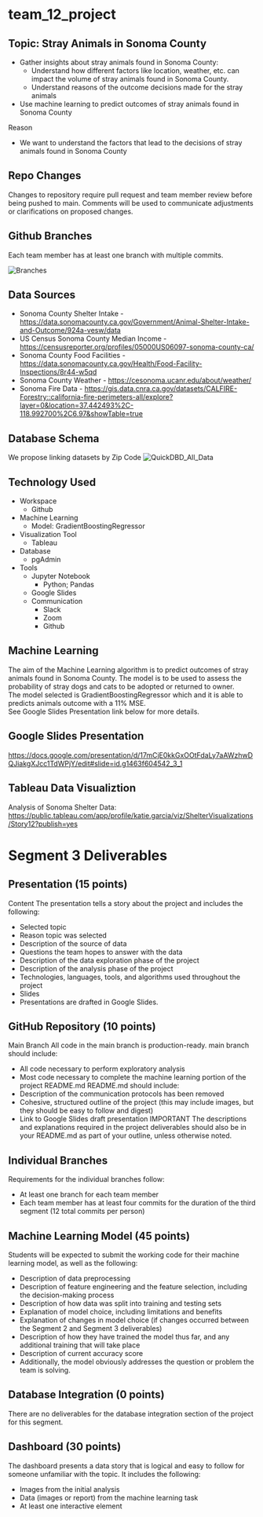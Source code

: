 # team_12_project

## Topic: Stray Animals in Sonoma County
- Gather insights about stray animals found in Sonoma County:
  - Understand how different factors like location, weather, etc. can impact the volume of stray animals found in Sonoma County. 
  - Understand reasons of the outcome decisions made for the stray animals
- Use machine learning to predict outcomes of stray animals found in Sonoma County

Reason 
- We want to understand the factors that lead to the decisions of stray animals found in Sonoma County

## Repo Changes
Changes to repository require pull request and team member review before being pushed to main. Comments will be used to communicate adjustments or clarifications on proposed changes.

## Github Branches
Each team member has at least one branch with multiple commits.

![Branches](https://user-images.githubusercontent.com/66224990/186725561-e3481f2a-fa80-4254-9b20-f83e139b2aab.png)

## Data Sources
- Sonoma County Shelter Intake - https://data.sonomacounty.ca.gov/Government/Animal-Shelter-Intake-and-Outcome/924a-vesw/data
- US Census Sonoma County Median Income - https://censusreporter.org/profiles/05000US06097-sonoma-county-ca/
- Sonoma County Food Facilities - https://data.sonomacounty.ca.gov/Health/Food-Facility-Inspections/8r44-w5qd 
- Sonoma County Weather - https://cesonoma.ucanr.edu/about/weather/ 
- Sonoma Fire Data - https://gis.data.cnra.ca.gov/datasets/CALFIRE-Forestry::california-fire-perimeters-all/explore?layer=0&location=37.442493%2C-118.992700%2C6.97&showTable=true

## Database Schema
We propose linking datasets by Zip Code
![QuickDBD_All_Data](https://user-images.githubusercontent.com/66224990/188485447-415d4683-e4a8-4a22-be68-3f1907f1dd54.png)

## Technology Used
- Workspace
  - Github
- Machine Learning
  - Model: GradientBoostingRegressor
- Visualization Tool
  - Tableau
- Database
  - pgAdmin
- Tools
  - Jupyter Notebook
    - Python; Pandas
  - Google Slides
  - Communication 
    - Slack
    - Zoom
    - Github

## Machine Learning
The aim of the Machine Learning algorithm is to predict outcomes of stray animals found in Sonoma County. The model is to be used to assess the probability of stray dogs and cats to be adopted or returned to owner.  
The model selected is GradientBoostingRegressor which and it is able to predicts animals outcome with a 11% MSE.  
See Google Slides Presentation link below for more details.  

## Google Slides Presentation
https://docs.google.com/presentation/d/17mCjE0kkGxOOtFdaLy7aAWzhwDQJiakgXJcc1TdWPjY/edit#slide=id.g1463f604542_3_1

## Tableau Data Visualiztion
Analysis of Sonoma Shelter Data: https://public.tableau.com/app/profile/katie.garcia/viz/ShelterVisualizations/Story12?publish=yes


# Segment 3 Deliverables
## Presentation (15 points)
Content
The presentation tells a story about the project and includes the following:

- Selected topic
- Reason topic was selected
- Description of the source of data
- Questions the team hopes to answer with the data
- Description of the data exploration phase of the project
- Description of the analysis phase of the project
- Technologies, languages, tools, and algorithms used throughout the project
- Slides
- Presentations are drafted in Google Slides.

## GitHub Repository (10 points)
Main Branch
All code in the main branch is production-ready.
main branch should include:
- All code necessary to perform exploratory analysis
- Most code necessary to complete the machine learning portion of the project
README.md
README.md should include:
- Description of the communication protocols has been removed
- Cohesive, structured outline of the project (this may include images, but they should be easy to follow and digest)
- Link to Google Slides draft presentation
IMPORTANT
The descriptions and explanations required in the project deliverables should also be in your README.md as part of your outline, unless otherwise noted.

## Individual Branches
Requirements for the individual branches follow:
- At least one branch for each team member
- Each team member has at least four commits for the duration of the third segment (12 total commits per person)

## Machine Learning Model (45 points)
Students will be expected to submit the working code for their machine learning model, as well as the following:
- Description of data preprocessing
- Description of feature engineering and the feature selection, including the decision-making process
- Description of how data was split into training and testing sets
- Explanation of model choice, including limitations and benefits
- Explanation of changes in model choice (if changes occurred between the Segment 2 and Segment 3 deliverables)
- Description of how they have trained the model thus far, and any additional training that will take place
- Description of current accuracy score
- Additionally, the model obviously addresses the question or problem the team is solving.

## Database Integration (0 points)
There are no deliverables for the database integration section of the project for this segment.

## Dashboard (30 points)
The dashboard presents a data story that is logical and easy to follow for someone unfamiliar with the topic. It includes the following:
- Images from the initial analysis
- Data (images or report) from the machine learning task
- At least one interactive element
